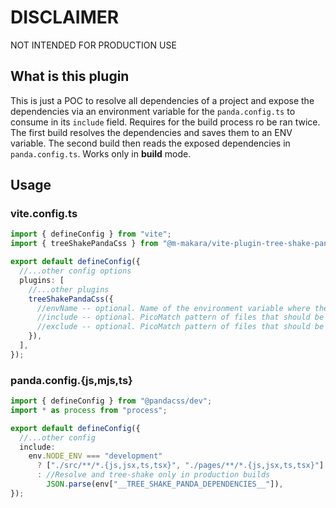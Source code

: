 # DISCLAIMER

NOT INTENDED FOR PRODUCTION USE

## What is this plugin

This is just a POC to resolve all dependencies of a project and expose the dependencies via an environment variable for the `panda.config.ts` to consume in its `include` field.
Requires for the build process ro be ran twice. The first build resolves the dependencies and saves them to an ENV variable. The second build then reads the exposed dependencies in `panda.config.ts`.
Works only in **build** mode.

## Usage

### vite.config.ts

```typescript
import { defineConfig } from "vite";
import { treeShakePandaCss } from "@m-makara/vite-plugin-tree-shake-panda-css";

export default defineConfig({
  //...other config options
  plugins: [
    //...other plugins
    treeShakePandaCss({
      //envName -- optional. Name of the environment variable where the resolved dependencies are. Defaults to __TREE_SHAKE_PANDA_DEPENDENCIES__
      //include -- optional. PicoMatch pattern of files that should be included in dependencies. Defaults to "**/*.{js,jsx,ts,tsx}".
      //exclude -- optional. PicoMatch pattern of files that should be excluded from dependencies. Defaults to "node_modules/**/*".
    }),
  ],
});
```

### panda.config.{js,mjs,ts}

```typescript
import { defineConfig } from "@pandacss/dev";
import * as process from "process";

export default defineConfig({
  //...other config
  include:
    env.NODE_ENV === "development"
      ? ["./src/**/*.{js,jsx,ts,tsx}", "./pages/**/*.{js,jsx,ts,tsx}"]
      : //Resolve and tree-shake only in production builds
        JSON.parse(env["__TREE_SHAKE_PANDA_DEPENDENCIES__"]),
});
```
